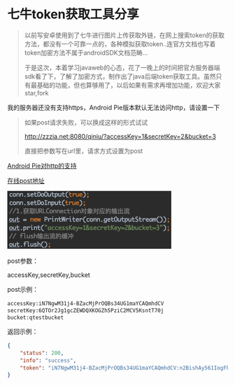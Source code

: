 # 七牛token获取工具分享

> 以前写安卓使用到了七牛进行图片上传获取外链，在网上搜索token的获取方法，都没有一个可靠一点的，各种模拟获取token..连官方文档也写着token加密方法不属于androidSDK文档范畴...
>
> 于是这次，本着学习javaweb的心态，花了一晚上的时间把官方服务器端sdk看了下，了解了加密方式，制作出了java后端token获取工具。虽然只有最基础的功能，但也算够用了，以后如果有需求再增加功能，欢迎大家star,fork

我的服务器还没有支持https，Android Pie版本默认无法访问http，请设置一下

> 如果post请求失败，可以换成这样的形式试试
>
> http://zzzia.net:8080/qiniu/?accessKey=1&secretKey=2&bucket=3
>
> 直接把参数写在url里，请求方式设置为post

[Android Pie对http的支持](https://blog.csdn.net/chinaboyliusir/article/details/82760127)

[在线post地址](http://zzzia.net:8080/qiniu/)


![img](https://github.com/Zzzia/qiniuToken/blob/master/qiniu.png)


post参数：

accessKey,secretKey,bucket

post示例：

```
accessKey:iN7NgwM31j4-BZacMjPrOQBs34UG1maYCAQmhdCV
secretKey:6QTOr2Jg1gcZEWDQXKOGZh5PziC2MCV5KsntT70j
bucket:qtestbucket
```



返回示例：

```json
{
    "status": 200,
    "info": "success",
    "token": "iN7NgwM31j4-BZacMjPrOQBs34UG1maYCAQmhdCV:n2BishAy561IogFhWBFsTccCKYY=:eyJzY29wZSI6InF0ZXN0YnVja2V0IiwiZGVhZGxpbmUiOjE1MTkzODI4NTB9"
}
```
